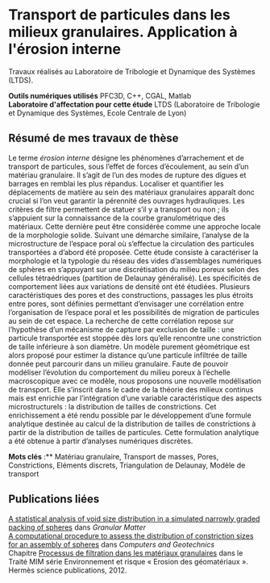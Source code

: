 # Transport de particules dans les milieux granulaires. Application à l'érosion interne
Travaux réalisés au Laboratoire de Tribologie et Dynamique des Systèmes (LTDS).

**Outils numériques utilisés** PFC3D, C++, CGAL, Matlab  
**Laboratoire d'affectation pour cette étude** LTDS (Laboratoire de Tribologie et Dynamique des Systèmes, Ecole Centrale de Lyon)

## Résumé de mes travaux de thèse
Le terme *érosion interne* désigne les phénomènes d’arrachement et de transport de particules, sous l’effet de forces d’écoulement, au sein d’un matériau granulaire. Il s’agit de l’un des modes de rupture des digues et barrages en remblai les plus répandus. Localiser et quantifier les déplacements de matière au sein des matériaux granulaires apparaît donc crucial si l’on veut garantir la pérennité des ouvrages hydrauliques. 
Les critères de filtre permettent de statuer s’il y a transport ou non ; ils s’appuient sur la connaissance de la courbe granulométrique des matériaux. Cette dernière peut être considérée comme une approche locale de la morphologie solide. Suivant une démarche similaire, l’analyse de la microstructure de l’espace poral où s’effectue la circulation des particules transportées a d’abord été proposée. Cette étude consiste à caractériser la morphologie et la typologie du réseau des vides d’assemblages numériques de sphères en s’appuyant sur une discrétisation du milieu poreux selon des cellules tétraédriques (partition de Delaunay généralisé). Les spécificités de comportement liées aux variations de densité ont été étudiées. Plusieurs caractéristiques des pores et des constructions, passages les plus étroits entre pores, sont définies permettant d’envisager une corrélation entre l’organisation de l’espace poral et les possibilités de migration de particules au sein de cet espace. La recherche de cette corrélation repose sur l’hypothèse d’un mécanisme de capture par exclusion de taille : une particule transportée est stoppée dès lors qu’elle rencontre une constriction de taille inférieure à son diamètre. Un modèle purement géométrique est alors proposé pour estimer la distance qu’une particule infiltrée de taille donnée peut parcourir dans un milieu granulaire. Faute de pouvoir modéliser l’évolution du comportement du milieu poreux à l’échelle macroscopique avec ce modèle, nous proposons une nouvelle modélisation de transport. Elle s’inscrit dans le cadre de la théorie des milieux continus mais est enrichie par l’intégration d’une variable caractéristique des aspects microstructurels : la distribution de tailles de constrictions. Cet enrichissement a été rendu possible par le développement d’une formule analytique destinée au calcul de la distribution de tailles de constrictions à partir de la distribution de tailles de particules. Cette formulation analytique a été obtenue à partir d’analyses numériques discrètes.


**Mots clés** :** Matériau granulaire, Transport de masses, Pores, Constrictions, Eléments discrets, Triangulation de Delaunay, Modèle de transport  

<!-- La présentation  -->

## Publications liées
[A statistical analysis of void size distribution in a simulated narrowly graded packing of spheres](https://doi.org/10.1007/s10035-008-0111-5) dans *Granular Matter*  
[A computational procedure to assess the distribution of constriction sizes for an assembly of spheres](https://doi.org/10.1016/j.compgeo.2009.09.002) dans *Computers and Geotechnics*  
Chapitre [Processus de filtration dans les matériaux granulaires](https://e.lavoisier.fr/produit/45614/9782746275706/erosion-des-geomateriaux) dans le Traité MIM série Environnement et risque « Erosion des géomatériaux ». Hermès science publications, 2012.

